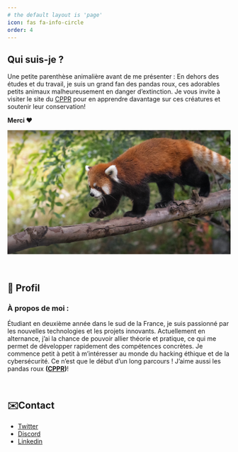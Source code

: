 ```yaml
---
# the default layout is 'page'
icon: fas fa-info-circle
order: 4
---
```


## Qui suis-je ?
Une petite parenthèse animalière avant de me présenter :
En dehors des études et du travail, je suis un grand fan des pandas roux, ces adorables petits animaux malheureusement en danger d’extinction. Je vous invite à visiter le site du [CPPR](https://cppr-pandaroux.org/) pour en apprendre davantage sur ces créatures et soutenir leur conservation!

**Merci ❤️**

![ImagePandaRoux](/assets/img/about/redpanda.jpg)

<br>

## 👤 Profil
### À propos de moi :
Étudiant en deuxième année dans le sud de la France, je suis passionné par les nouvelles technologies et les projets innovants. Actuellement en alternance, j’ai la chance de pouvoir allier théorie et pratique, ce qui me permet de développer rapidement des compétences concrètes. Je commence petit à petit à m’intéresser au monde du hacking éthique et de la cybersécurité. Ce n’est que le début d’un long parcours ! J’aime aussi les pandas roux **([CPPR](https://cppr-pandaroux.org/))**!

<br>

## ✉️Contact
- [Twitter](https://x.com/loanito2)
- [Discord](https://discordapp.com/users/315152854946021377)
- [Linkedin](https://www.linkedin.com/in/loan-roulph-bb1112301/)
